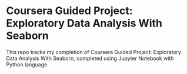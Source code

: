 # Coursera Guided Project: Exploratory Data Analysis With Seaborn
This repo tracks my completion of Coursera Guided Project: Exploratory Data Analysis With Seaborn, completed using Jupyter Notebook with Python language.
